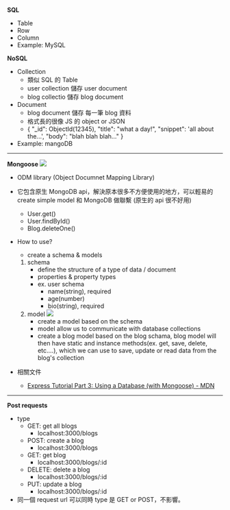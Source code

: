 **SQL**
- Table
- Row
- Column
- Example: MySQL

**NoSQL**
- Collection
    - 類似 SQL 的 Table
    - user collection 儲存 user document
    - blog collectio 儲存 blog document
- Document
    - blog document 儲存 每一筆 blog 資料
    - 格式長的很像 JS 的 object or JSON
    - {
        "_id": ObjectId(12345),
        "title": "what a day!",
        "snippet": 'all about the...',
        "body": "blah blah blah..." 
    }
- Example: mangoDB

---

**Mongoose**
![](https://p165.p3.n0.cdn.getcloudapp.com/items/DOurnejJ/ad212491-b966-4b84-9d24-5c3c185c2ba7.png?source=viewer&v=660ee5745cd003e669c21dbc58f5617f)

- ODM library (Object Documnet Mapping Library)
- 它包含原生 MongoDB api，解決原本很多不方便使用的地方，可以輕易的 create simple model 和 MongoDB 做聯繫 (原生的 api 很不好用)
    - User.get()
    - User.findById()
    - Blog.deleteOne()

- How to use?
    - create a schema & models
    1. schema
        - define the structure of a type of data / document
        - properties & property types
        - ex. user schema
            - name(string), required
            - age(number)
            - bio(string), required
    2. model
    ![](https://p165.p3.n0.cdn.getcloudapp.com/items/eDu72koZ/37d1d710-f410-4345-b391-f17304195c25.png?source=viewer&v=0f66fc2a3996c90dddc05d8f359de7ef)
        - create a model based on the schema
        - model allow us to communicate with database collections
        - create a blog model based on the blog schama, blog model will then have static and instance methods(ex. get, save, delete, etc....), which we can use to save, update or read data from the blog's collection

- 相關文件
    - [Express Tutorial Part 3: Using a Database (with Mongoose) - MDN](https://developer.mozilla.org/en-US/docs/Learn/Server-side/Express_Nodejs/mongoose)


---
**Post requests**
- type
    - GET: get all blogs
        - localhost:3000/blogs
    - POST: create a blog
        - localhost:3000/blogs
    - GET: get blog
        - localhost:3000/blogs/:id
    - DELETE: delete a blog
        - localhost:3000/blogs/:id
    - PUT: update a blog
        - localhost:3000/blogs/:id
- 同一個 request url 可以同時 type 是 GET or POST，不影響。
